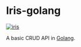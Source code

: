 # Iris-golang

[![iris](https://img.shields.io/badge/iris-powered-2196f3.svg?style=for-the-badge)](https://github.com/kataras/iris)

A basic CRUD API in [Golang](https://golang.org).
